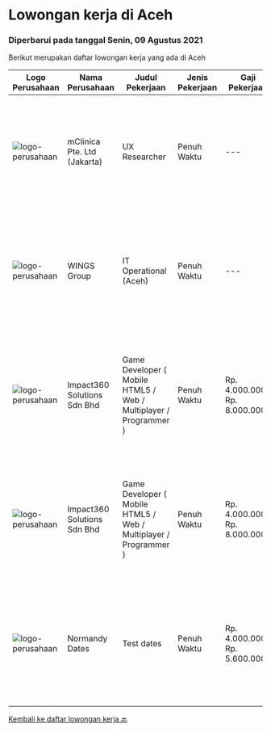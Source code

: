 
  # Lowongan kerja di Aceh

  ### Diperbarui pada tanggal Senin, 09 Agustus 2021

  Berikut merupakan daftar lowongan kerja yang ada di Aceh

  |Logo Perusahaan | Nama Perusahaan | Judul Pekerjaan | Jenis Pekerjaan | Gaji Pekerjaan | Lokasi | Deskripsi | Tanggal diunggah | Pranala |
  | -------------- | --------------- | --------------- | --------- | --------- | -------------- | ------- | ----------- | ----------- |
  |![logo-perusahaan](https://image-service-cdn.seek.com.au/7665bb5bd589f085f653b36d2f3cbccaf93e5953/ee4dce1061f3f616224767ad58cb2fc751b8d2dc)|mClinica Pte. Ltd (Jakarta)|UX Researcher|Penuh Waktu|---|Aceh|mClinica is hiring for a UX Researcher to serve our clients in Southeast Asia and support our growth regionally and globally. We are looking for a...|Selasa, 03 Agustus 2021|https://www.jobstreet.co.id/id/job/ux-researcher-3591644?token=0~4c8d6fa2-d156-4d87-bd8b-cfca60bf9679&sectionRank=1&jobId=jobstreet-id-job-3591644|
|![logo-perusahaan](https://image-service-cdn.seek.com.au/138dbc9a784a2fd52dce556bcdfc9ce524875019/ee4dce1061f3f616224767ad58cb2fc751b8d2dc)|WINGS Group|IT Operational (Aceh)|Penuh Waktu|---|Kota Banda Aceh|Uraian pekerjaan:  Menganalisa hardware dan software yang dibutuhkan di Distribution Center Melakukan troubleshoot hardware dan software di...|Kamis, 22 Juli 2021|https://www.jobstreet.co.id/id/job/it-operational-aceh-3583260?token=0~4c8d6fa2-d156-4d87-bd8b-cfca60bf9679&sectionRank=2&jobId=jobstreet-id-job-3583260|
|![logo-perusahaan](https://image-service-cdn.seek.com.au/06b729438205195a03d4bcec08ce1ddd5d9c1576/ee4dce1061f3f616224767ad58cb2fc751b8d2dc)|Impact360 Solutions Sdn Bhd|Game Developer ( Mobile HTML5 / Web / Multiplayer / Programmer )|Penuh Waktu|Rp. 4.000.000-Rp. 8.000.000|Aceh|We are hiring remote HTML5 game developers from all parts of Indonesia. If you have real experience building HTML5 games or applications, you're...|Kamis, 22 Juli 2021|https://www.jobstreet.co.id/id/job/game-developer-mobile-html5-web-multiplayer-programmer-4618301/origin/my?token=0~4c8d6fa2-d156-4d87-bd8b-cfca60bf9679&sectionRank=3&jobId=jobstreet-my-job-4618301|
|![logo-perusahaan](https://image-service-cdn.seek.com.au/06b729438205195a03d4bcec08ce1ddd5d9c1576/ee4dce1061f3f616224767ad58cb2fc751b8d2dc)|Impact360 Solutions Sdn Bhd|Game Developer ( Mobile HTML5 / Web / Multiplayer / Programmer )|Penuh Waktu|Rp. 4.000.000-Rp. 8.000.000|Aceh|We are hiring remote HTML5 game developers from all parts of Indonesia. If you have real experience building HTML5 games or applications, you're...|Jumat, 16 Juli 2021|https://www.jobstreet.co.id/id/job/game-developer-mobile-html5-web-multiplayer-programmer-4614896/origin/my?token=0~4c8d6fa2-d156-4d87-bd8b-cfca60bf9679&sectionRank=4&jobId=jobstreet-my-job-4614896|
|![logo-perusahaan](https://us.123rf.com/450wm/pavelstasevich/pavelstasevich1811/pavelstasevich181101027/112815900-stock-vector-no-image-available-icon-flat-vector.jpg?ver=6)|Normandy Dates|Test dates|Penuh Waktu|Rp. 4.000.000-Rp. 5.600.000|Aceh|Job descriptionWrite or copy and paste the job responsibilities and requirement in the text box below.Job descriptionWrite or copy and paste the job...|Senin, 12 Juli 2021|https://www.jobstreet.co.id/id/job/test-dates-3576246?token=0~4c8d6fa2-d156-4d87-bd8b-cfca60bf9679&sectionRank=5&jobId=jobstreet-id-job-3576246|


  [Kembali ke daftar lowongan kerja 🔙](../README.md#daftar-lowongan-kerja)
  